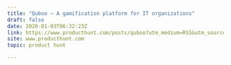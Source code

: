 ```yaml
---
title: "Quboo — A gamification platform for IT organizations"
draft: false
date: 2020-01-03T06:32:23Z
link: https://www.producthunt.com/posts/quboo?utm_medium=RSS&utm_source=hune
site: www.producthunt.com
topic: product hunt  

---
```

